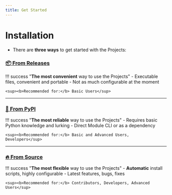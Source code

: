 ```yaml
---
title: Get Started
---
```


# Installation

- There are **three ways** to get started with the Projects:

### [**📦 From Releases**](releases.md)

!!! success "**The most convenient** way to use the Projects"
    - Executable files, convenient and portable
    - Not as much configurable at the moment

    <sup><b>Recommended for:</b> Basic Users</sup>

<hr>

### [**🧀 From PyPI**](pypi.md)

!!! success "**The most reliable** way to use the Projects"
    - Requires basic Python knowledge and lurking
    - Direct Module CLI or as a dependency

    <sup><b>Recommended for:</b> Basic and Advanced Users, Developers</sup>

<hr>

### [**🔥 From Source**](source.md)

!!! success "**The most flexible** way to use the Projects"
    - **Automatic** install scripts, highly configurable
    - Latest features, bugs, fixes

    <sup><b>Recommended for:</b> Contributors, Developers, Advanced Users</sup>
